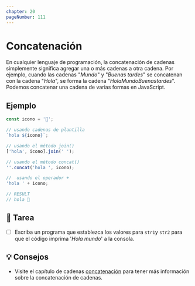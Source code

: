 ```yaml
---
chapter: 20
pageNumber: 111
---
```

# Concatenación

En cualquier lenguaje de programación, la concatenación de cadenas simplemente significa agregar una o más cadenas a otra cadena. Por ejemplo, cuando las cadenas "_Mundo_" y "_Buenas tardes_" se concatenan con la cadena "_Hola_", se forma la cadena "_HolaMundoBuenastardes_". Podemos concatenar una cadena de varias formas en JavaScript.

## Ejemplo

```javascript
const icono = '👋';

// usando cadenas de plantilla
`hola ${icono}`;

// usando el método join()
['hola', icono].join(' ');

// usando el método concat()
''.concat('hola ', icono);

//  usando el operador +
'hola ' + icono;

// RESULT
// hola 👋
```

## 📝 Tarea

- [ ] Escriba un programa que establezca los valores para `str1`y `str2` para que el código imprima '_Hola mundo_' a la consola.

## 💡 Consejos

- Visite el capítulo de cadenas [concatenación](../strings/concat.md) para tener más información sobre la concatenación de cadenas.

